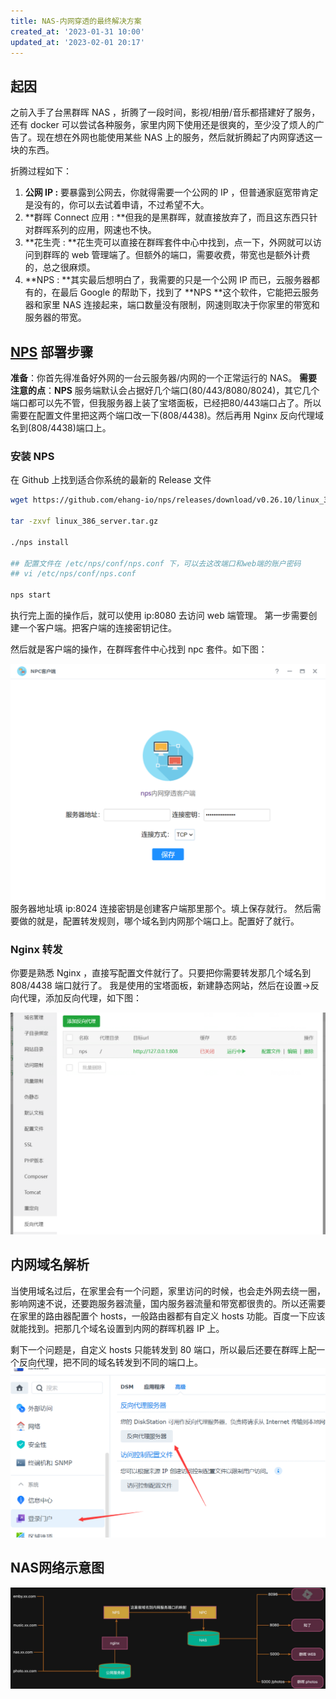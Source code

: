 ```yaml
---
title: NAS-内网穿透的最终解决方案
created_at: '2023-01-31 10:00'
updated_at: '2023-02-01 20:17'
---
```


## 起因

之前入手了台黑群晖 NAS ，折腾了一段时间，影视/相册/音乐都搭建好了服务，还有 docker 可以尝试各种服务，家里内网下使用还是很爽的，至少没了烦人的广告了。现在想在外网也能使用某些 NAS 上的服务，然后就折腾起了内网穿透这一块的东西。

折腾过程如下：

1. **公网 IP :** 要暴露到公网去，你就得需要一个公网的 IP ，但普通家庭宽带肯定是没有的，你可以去试着申请，不过希望不大。
2. **群晖 Connect 应用 : **但我的是黑群晖，就直接放弃了，而且这东西只针对群晖系列的应用，网速也不快。
3. **花生壳 : **花生壳可以直接在群晖套件中心中找到，点一下，外网就可以访问到群晖的 web 管理端了。但额外的端口，需要收费，带宽也是额外计费的，总之很麻烦。
4. **NPS : **其实最后想明白了，我需要的只是一个公网 IP 而已，云服务器都有的，在最后 Google 的帮助下，找到了 **NPS **这个软件，它能把云服务器和家里 NAS 连接起来，端口数量没有限制，网速则取决于你家里的带宽和服务器的带宽。

<a name="L3fRa"></a>

## [NPS](https://ehang-io.github.io/nps/#/) 部署步骤

**准备**：你首先得准备好外网的一台云服务器/内网的一个正常运行的 NAS。
**需要注意的点**：**NPS** 服务端默认会占据好几个端口(80/443/8080/8024)，其它几个端口都可以先不管，但我服务器上装了宝塔面板，已经把80/443端口占了。所以需要在配置文件里把这两个端口改一下(808/4438)。然后再用 Nginx 反向代理域名到(808/4438)端口上。

<a name="hLuaN"></a>

### 安装 NPS

在 Github 上找到适合你系统的最新的 Release 文件

```bash
wget https://github.com/ehang-io/nps/releases/download/v0.26.10/linux_386_server.tar.gz

tar -zxvf linux_386_server.tar.gz

./nps install

## 配置文件在 /etc/nps/conf/nps.conf 下，可以去这改端口和web端的账户密码
## vi /etc/nps/conf/nps.conf

nps start
```

执行完上面的操作后，就可以使用 ip:8080 去访问 web 端管理。
第一步需要创建一个客户端。把客户端的连接密钥记住。

然后就是客户端的操作，在群晖套件中心找到 npc 套件。如下图：

![image.png](../assets/tqptz2x2bygue1sh/1675170908959-8d36345c-605e-4928-8067-efba5d8d940e.png)
服务器地址填 ip:8024 连接密钥是创建客户端那里那个。填上保存就行。
然后需要做的就是，配置转发规则，哪个域名到内网那个端口上。配置好了就行。

<a name="Xe9ow"></a>

### Nginx 转发

你要是熟悉 Nginx ，直接写配置文件就行了。只要把你需要转发那几个域名到 808/4438 端口就行了。
我是使用的宝塔面板，新建静态网站，然后在设置->反向代理，添加反向代理，如下图：

![image.png](../assets/tqptz2x2bygue1sh/1675171430849-320ddfb7-1a3b-4baf-b6eb-19a7f41748aa.png)

<a name="v5jtP"></a>

## 内网域名解析

当使用域名过后，在家里会有一个问题，家里访问的时候，也会走外网去绕一圈，影响网速不说，还要跑服务器流量，国内服务器流量和带宽都很贵的。所以还需要在家里的路由器配置个 hosts，一般路由器都有自定义 hosts 功能。百度一下应该就能找到。把那几个域名设置到内网的群晖机器 IP 上。

剩下一个问题是，自定义 hosts 只能转发到 80 端口，所以最后还要在群晖上配一个反向代理，把不同的域名转发到不同的端口上。
![image.png](../assets/tqptz2x2bygue1sh/1675172345439-e92ec8f1-0ea1-4f1e-afb8-579f66cf7dfd.png)

<a name="NS1UZ"></a>

## NAS网络示意图

![](../assets/tqptz2x2bygue1sh/1675243344675-5dfd5612-348d-47f5-a8ee-d22b93f7a9d4.jpeg)

